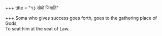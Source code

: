 +++
title = "१३ सोमो जिगाति"

+++
Soma who gives success goes forth, goes to the gathering place of Gods,  
     To seat him at the seat of Law.